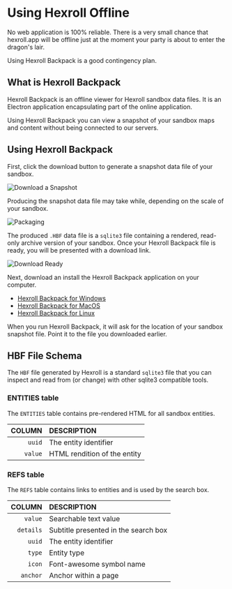 # Using Hexroll Offline

No web application is 100% reliable. There is a very small chance that hexroll.app will be offline just at the moment your party is about to enter the dragon's lair.

Using Hexroll Backpack is a good contingency plan.

## What is Hexroll Backpack

Hexroll Backpack is an offline viewer for Hexroll sandbox data files. It is an Electron application encapsulating part of the online application.

Using Hexroll Backpack you can view a snapshot of your sandbox maps and content without being connected to our servers.

## Using Hexroll Backpack

First, click the download button to generate a snapshot data file of your sandbox.

![Download a Snapshot](/images/download.jpg)

Producing the snapshot data file may take while, depending on the scale of your sandbox.

![Packaging](/images/packaging.jpg)

The produced `.HBF` data file is a `sqlite3` file containing a rendered, read-only archive version of your sandbox.
Once your Hexroll Backpack file is ready, you will be presented with a download
link.

![Download Ready](/images/download_ready.jpg)


Next, download an install the Hexroll Backpack application on your computer.

* [Hexroll Backpack for Windows](https://hexroll.app/backpack/windows)
* [Hexroll Backpack for MacOS](https://hexroll.app/backpack/macos)
* [Hexroll Backpack for Linux](https://hexroll.app/backpack/linux)


When you run Hexroll Backpack, it will ask for the location of your sandbox snapshot file. Point it to the file you downloaded earlier.

## HBF File Schema

The `HBF` file generated by Hexroll is a standard `sqlite3` file that you can
inspect and read from (or change) with other sqlite3 compatible tools.

### ENTITIES table

The `ENTITIES` table contains pre-rendered HTML for all sandbox entities.

| COLUMN  | DESCRIPTION                  |
| -:      | :-                           |
| `uuid`  | The entity identifier        |
| `value` | HTML rendition of the entity |

### REFS table

The `REFS` table contains links to entities and is used by the search box.

| COLUMN    | DESCRIPTION                          |
| -:        | :-                                   |
| `value`   | Searchable text value                |
| `details` | Subtitle presented in the search box |
| `uuid`    | The entity identifier                |
| `type`    | Entity type                          |
| `icon`    | Font-awesome symbol name             |
| `anchor`  | Anchor within a page                 |

